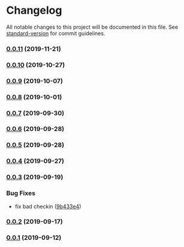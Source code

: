 # Changelog

All notable changes to this project will be documented in this file. See [standard-version](https://github.com/conventional-changelog/standard-version) for commit guidelines.

### [0.0.11](https://github.com/CrowdStrike/faltest/compare/runner-only@0.0.10...0.0.11) (2019-11-21)

### [0.0.10](https://github.com/CrowdStrike/faltest/compare/runner-only@0.0.9...0.0.10) (2019-10-27)

### [0.0.9](https://github.com/CrowdStrike/faltest/compare/runner-only@0.0.8...0.0.9) (2019-10-07)

### [0.0.8](https://github.com/CrowdStrike/faltest/compare/runner-only@0.0.7...0.0.8) (2019-10-01)

### [0.0.7](https://github.com/CrowdStrike/faltest/compare/runner-only@0.0.6...0.0.7) (2019-09-30)

### [0.0.6](https://github.com/CrowdStrike/faltest/compare/runner-only@0.0.5...0.0.6) (2019-09-28)

### [0.0.5](https://github.com/CrowdStrike/faltest/compare/runner-only@0.0.4...0.0.5) (2019-09-28)

### [0.0.4](https://github.com/CrowdStrike/faltest/compare/runner-only@0.0.3...0.0.4) (2019-09-27)

### [0.0.3](https://github.com/CrowdStrike/faltest/compare/runner-only@0.0.2...0.0.3) (2019-09-19)


### Bug Fixes

* fix bad checkin ([9b433e4](https://github.com/CrowdStrike/faltest/commit/9b433e4))

### [0.0.2](https://github.com/CrowdStrike/faltest/compare/runner-only@0.0.1...0.0.2) (2019-09-17)

### [0.0.1](https://github.com/CrowdStrike/faltest/compare/runner-only@0.0.0...0.0.1) (2019-09-12)
